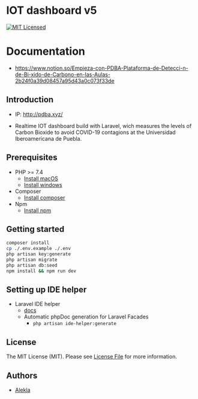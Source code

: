 # IOT dashboard v5
[![MIT Licensed](https://img.shields.io/badge/license-MIT-brightgreen.svg?style=flat-square)](LICENSE)

# Documentation
* https://www.notion.so/Empieza-con-PDBA-Plataforma-de-Detecci-n-de-Bi-xido-de-Carbono-en-las-Aulas-2b24f0a39d08457a95d43a0c073f33de

## Introduction
* IP: http://pdba.xyz/
-  Realtime IOT dashboard build with Laravel, wich measures the levels of Carbon Bioxide to avoid COVID-19 contagions at the Universidad Iberoamericana de Puebla.

## Prerequisites
- PHP >= 7.4
    - [Install macOS](http://php.net/manual/en/install.macosx.php)
    - [Install windows](http://php.net/manual/en/install.windows.php)
- Composer
    - [Install composer](https://getcomposer.org/download/)
- Npm
    - [Install npm](https://www.npmjs.com/get-npm)

## Getting started
```bash
composer install
cp ./.env.example ./.env
php artisan key:generate
php artisan migrate
php artisan db:seed
npm install && npm run dev
```

## Setting up IDE helper
* Laravel IDE helper
    * [docs](https://github.com/barryvdh/laravel-ide-helper)
    * Automatic phpDoc generation for Laravel Facades
        * `php artisan ide-helper:generate`
        
## License
The MIT License (MIT). Please see [License File](LICENSE) for more information.


## Authors

* [Alekla](https://www.alekla.com/presentation)
